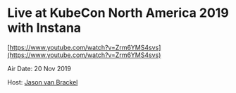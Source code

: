 # Live at KubeCon North America 2019 with Instana

[https://www.youtube.com/watch?v=Zrm6YMS4svs](https://www.youtube.com/watch?v=Zrm6YMS4svs)

Air Date: 20 Nov 2019

Host: [Jason van Brackel](twitter.com/jasonvanbrackel)